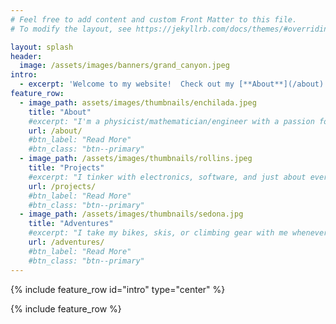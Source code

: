 ```yaml
---
# Feel free to add content and custom Front Matter to this file.
# To modify the layout, see https://jekyllrb.com/docs/themes/#overriding-theme-defaults

layout: splash
header:
  image: /assets/images/banners/grand_canyon.jpeg
intro:
  - excerpt: 'Welcome to my website!  Check out my [**About**](/about) page to learn about who I am.  See my [**Projects**](/projects) or [**Adventures**](/adventures) pages to read about my exploits.'
feature_row:
  - image_path: assets/images/thumbnails/enchilada.jpeg
    title: "About"
    #excerpt: "I'm a physicist/mathematician/engineer with a passion for mountain biking, skiing, and exploring the outdoors."
    url: /about/
    #btn_label: "Read More"
    #btn_class: "btn--primary"
  - image_path: /assets/images/thumbnails/rollins.jpeg
    title: "Projects"
    #excerpt: "I tinker with electronics, software, and just about everything else."
    url: /projects/
    #btn_label: "Read More"
    #btn_class: "btn--primary"
  - image_path: /assets/images/thumbnails/sedona.jpg
    title: "Adventures"
    #excerpt: "I take my bikes, skis, or climbing gear with me whenever I feel the call of the wild."
    url: /adventures/
    #btn_label: "Read More"
    #btn_class: "btn--primary"
---
```


{% include feature_row id="intro" type="center" %}

{% include feature_row %}
